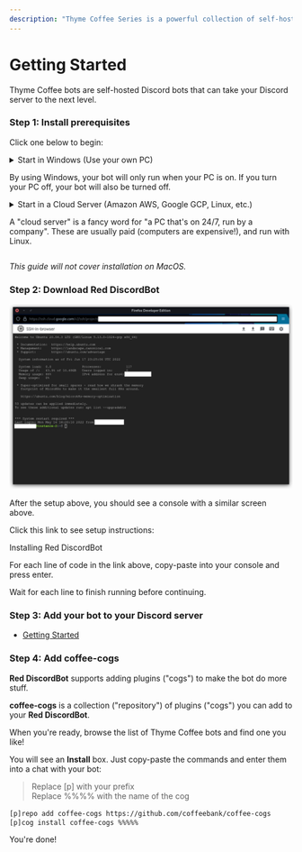 ```yaml
---
description: "Thyme Coffee Series is a powerful collection of self-hosted, open-source Discord bots. Add the Coffee Series repo to your Red DiscordBot."
---
```


# Getting Started

Thyme Coffee bots are self-hosted Discord bots that can take your Discord server to the next level.

### Step 1: Install prerequisites

Click one below to begin:

<details class="py-2">
<summary class="px-4 cursor-pointer">
  <span class="font-bold px-4 pb-1">Start in Windows (Use your own PC)</span>
  <p>By using Windows, your bot will only run when your PC is on. If you turn your PC off, your bot will also be turned off.</p>
</summary>
<blockquote markdown=1>

To get started, set up WSL2 with the walkthrough below:

<br>

<VueFrame to="https://www.youtube.com/embed/5EgV91-f1co?start=0&end=249&version=3&autoplay=0&modestBranding=1&rel=0&showinfo=0" />

<br>

When you are done, move to Step 2 below.

</blockquote>
</details>

<details class="py-2">
<summary class="px-4 cursor-pointer">
  <span class="font-bold px-4 pb-1">Start in a Cloud Server (Amazon AWS, Google GCP, Linux, etc.)</span>
  <p>A "cloud server" is a fancy word for "a PC that's on 24/7, run by a company". These are usually paid (computers are expensive!), and run with Linux.</p>
</summary>
<blockquote markdown=1>

This guide will focus on a cloud server with a generous free plan: Google Cloud Platform (GCP).

<br>

Here is how to set up Google Cloud Platform:

<br>

<VueFrame to="https://www.youtube.com/embed/-6u1NHKgqao?start=0&end=345&version=3&autoplay=0&modestBranding=1&rel=0&showinfo=0" />

<br>

```
3:21
Use e2-micro instead. The f1-micro instance no longer exists.
https://cloud.google.com/free/docs/gcp-free-tier/#compute

4:09
Choose Ubuntu 2204

4:21
Change the disk to "Standard persistent disk"
Change the storage to 30 GB
These will stay within the Free tier limits
```

</blockquote>
</details>

*This guide will not cover installation on MacOS.*


### Step 2: Download Red DiscordBot

![gcp-ssh.png](./gcp-ssh.png)

After the setup above, you should see a console with a similar screen above.

Click this link to see setup instructions:

<div>
<a href="https://docs.discord.red/en/stable/install_guides/ubuntu-2204.html" target="_blank" rel="noopener" style="text-decoration:none;display:inline-block;">
<div class="px-6 py-3 bg-green-600 hover:bg-green-700 text-white transition duration-300 rounded-md">
Installing Red DiscordBot
</div>
</a>
</div>

For each line of code in the link above, copy-paste into your console and press enter.

Wait for each line to finish running before continuing.

### Step 3: Add your bot to your Discord server

- [Getting Started](https://docs.discord.red/en/stable/getting_started.html)

### Step 4: Add coffee-cogs

**Red DiscordBot** supports adding plugins ("cogs") to make the bot do more stuff.

**coffee-cogs** is a collection ("repository") of plugins ("cogs") you can add to your **Red DiscordBot**.

When you're ready, browse the list of Thyme Coffee bots and find one you like!

You will see an **Install** box. Just copy-paste the commands and enter them into a chat with your bot:

> Replace [p] with your prefix  
> Replace %%%% with the name of the cog
```
[p]repo add coffee-cogs https://github.com/coffeebank/coffee-cogs
[p]cog install coffee-cogs %%%%%
```

You're done!
